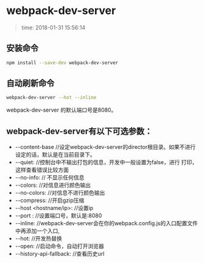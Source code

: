 # webpack-dev-server
>time: 2018-01-31 15:56:14  

## 安装命令
```bash
npm install --save-dev webpack-dev-server
```

## 自动刷新命令
```bash
webpack-dev-server --hot --inline 
```

webpack-dev-server 的默认端口号是8080。

## webpack-dev-server有以下可选参数：

 

* --content-base //设定webpack-dev-server的director根目录。如果不进行设定的话，默认是在当前目录下。
* --quiet: //控制台中不输出打包的信息，开发中一般设置为false，进行 打印，这样查看错误比较方面
* --no-info: // 不显示任何信息
* --colors: //对信息进行颜色输出
* --no-colors: //对信息不进行颜色输出
* --compress: //开启gzip压缩
* --host <hostname/ip>: //设置ip
* --port <number>: //设置端口号，默认是:8080
* --inline: //webpack-dev-server会在你的webpack.config.js的入口配置文件中再添加一个入口,
* --hot: //开发热替换
* --open: //启动命令，自动打开浏览器
* --history-api-fallback: //查看历史url



